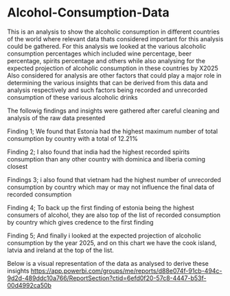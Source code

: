 # Alcohol-Consumption-Data

This is an analysis to show the alcoholic consumption in different countries of the world where relevant data thats considered important for this analysis could be gathered.
For this analysis we looked at the various alcoholic consumption percentages which included wine percentage, beer percentage, spirits percentage and others while also analysing for the expected projection of alcoholic consumption in these countries by X2025
Also considered for analysis are other factors that could play a major role in determining the various insights that can be derived from this data and analysis respectively and such factors being recorded and unrecorded consumption of these various alcoholic drinks

The followig findings and insights were gathered after careful cleaning and analysis of the raw data presented

Finding 1;
We found that Estonia had the highest maximum number of total consumption by country with a total of 12.21%

Finding 2;
I also found that india had the highest recorded spirits consumption than any other country with dominica and liberia coming closest

Findings 3;
i also found that vietnam had the highest number of unrecorded consumption by country which may or may not influence the final data of recorded consumption

Finding 4;
To back up the first finding of estonia being the highest consumers of alcohol, they are also top of the list of recorded consumption by country which gives credence to the first finding

Finding 5;
And finally i looked at the expected projection of alcoholic consumption by the year 2025, and on this chart we have the cook island, latvia and ireland at the top of the list.

Below is a visual representation of the data as analysed to derive these insights
https://app.powerbi.com/groups/me/reports/d88e074f-91cb-494c-9d2d-489ddc10a766/ReportSection?ctid=6efd0f20-57c8-4447-b53f-00d4992ca50b
